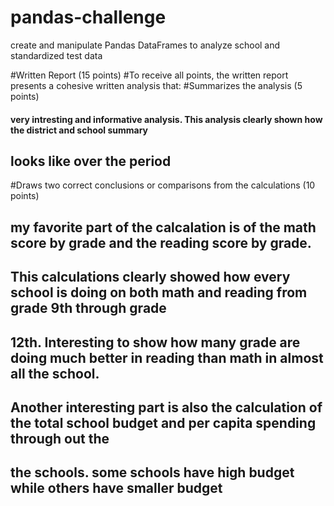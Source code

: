 # pandas-challenge
create and manipulate Pandas DataFrames to analyze school and standardized test data

#Written Report (15 points)
#To receive all points, the written report presents a cohesive written analysis that:
#Summarizes the analysis (5 points)
#### very intresting and informative analysis. This analysis clearly shown how the district and school summary 
## looks like over the period
#Draws two correct conclusions or comparisons from the calculations (10 points)
## my favorite part of the calcalation is of the math score by grade and the reading score by grade. 
## This calculations clearly showed how every school is doing on both math and reading from grade 9th through grade 
## 12th. Interesting to show how many grade are doing much better in reading than math in almost all the school.
## Another interesting part is also the calculation of the total school budget and per capita spending through out the
## the schools. some schools have high budget while others have smaller budget
